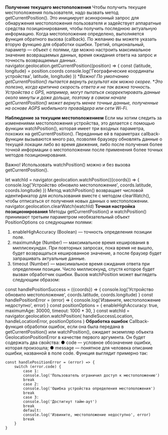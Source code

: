 **Получение текущего местоположения**
Чтобы получить текущее местоположения пользователя, надо вызвать метод
getCurrentPosition(). Это инициирует асинхронный запрос для обнаружения местоположения
пользователя и задействует аппаратные средства позиционирования, чтобы получить
последнюю актуальную информацию. Когда местоположение определено, выполняется
функция обратного вызова (callback). По желанию вы можете указать вторую функцию для
обработки ошибки. Третий, опциональный, параметр — объект с полями, где можно настроить
максимальное значение возвращаемых данных, время ожидания ответа на запрос и точность
возвращаемых данных.
navigator.geolocation.getCurrentPosition((position) => {
    const {latitude, longitude} = position.coords
    console.log('Географические координаты устройства', latitude, longitude)
})
**Важно! По умолчанию getCurrentPosition() пытается вернуть результат как можно скорее.*
**Это полезно, когда критична скорость ответа и не так важна точность. Устройства с GPS, например, могут пытаться скорректировать данные около минуты и даже дольше, поэтому в самом начале getCurrentPosition() может вернуть менее точные данные, полученные на основе AGPS мобильного провайдера или сети Wi-Fi.*

**Наблюдение за текущим местоположением**
Если мы хотим следить за изменениями местоположения устройства, это делается с помощью
функции watchPosition(), которая имеет три входных параметра, похожих на
getCurrentPosition(). Переданные ей в параметрах callback-функции вызываются много раз,
позволяя браузеру обновлять данные о текущей локации либо во время движения, либо после
получения более точной информации о местоположении после применения более точных
методов позиционирования. 

Важно! Использовать watchPosition() можно и без вызова getCurrentPosition().

let watchId = navigator.geolocation.watchPosition(({coords}) => {
    console.log('Устройство обновило местоположение', coords.latitude,
    coords.longitude)
})
Метод watchPosition() возвращает числовой идентификатор для использования вместе с
методом clearWatch(), чтобы отписаться от получения новых данных о местоположении.
navigator.geolocation.clearWatch(watchId)
**Точная настройка позиционирования**
Методы getCurrentPosition() и watchPosition() принимают третьим параметром
необязательный объект PositionOptions со следующими полями:
1. enableHighAccuracy (Boolean) — точность определения позиции поле.
2. maximumAge (Number) — максимальное время кеширования в миллисекундах. При
повторных запросах, пока время не вышло, будет возвращаться кешированное
значение, a после браузер будет запрашивать актуальные данные.
3. timeout (Number) — максимальное время ожидания ответа при определении позиции.
Число миллисекунд, спустя которое будет вызван обработчик ошибки.
Вызов watchPosition может выглядеть следующим образом:

const handlePositionSuccess = ({coords}) => {
    console.log('Устройство обновило местоположение', coords.latitude,
    coords.longitude)
}
const handlePositionError = (error) => {
    console.log('Извините, местоположение недоступно', error)
}
const positionOptions = {
    enableHighAccuracy: true,
    maximumAge: 30000,
    timeout: 1000 * 30,
}
const watchId = navigator.geolocation.watchPosition(
    handleSuccessLocation,
    handleLocationError,
    positionOptions
)
**Обработка ошибок**
Callback-функция обработки ошибок, если она была передана в getCurrentPosition() или watchPosition(), ожидает экземпляр объекта GeolocationPositionError в качестве первого аргумента. Он будет содержать два свойства:
● code — условное обозначение ошибки, которая произошла;
● message — понятное для человека описание ошибки, названной в поле code.
Функция выглядит примерно так:

    const handlePositionError = (error) => {
        switch (error.code) {
            case 1:
            console.log('Пользователь ограничил доступ к местоположению')
            break
            case 2:
            console.log('Ошибка устройства определения местоположения')
            break
            case 3:
            console.log('Достигнут тайм-аут')
            break
            default:
            console.log('Извините, местоположение недоступно', error)
            break
        }
    }